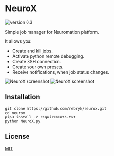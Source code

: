 # NeuroX
![version 0.3](https://img.shields.io/badge/version-0.3-brightgreen.svg)

Simple job manager for Neuromation platform.

It allows you:
* Create and kill jobs.
* Activate python remote debugging.
* Create SSH connection.
* Create your own presets.
* Receive notifications, when job status changes.

![NeuroX screenshot](https://habrastorage.org/webt/rv/fr/4f/rvfr4ffrpy7qdmtpqqgklf8h9gy.png)
![NeuroX screenshot](https://habrastorage.org/webt/lw/oe/gd/lwoegdynh43_othomt2jkfmur1q.png)

## Installation
```
git clone https://github.com/rebryk/neurox.git
cd neurox
pip3 install -r requirements.txt
python NeuroX.py
```

## License
[MIT](LICENSE)
